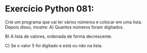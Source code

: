 # Exercício Python 081: 
Crie um programa que vai ler vários números e colocar em uma lista. Depois disso, mostre:
A) Quantos números foram digitados.

B) A lista de valores, ordenada de forma decrescente.

C) Se o valor 5 foi digitado e está ou não na lista.
